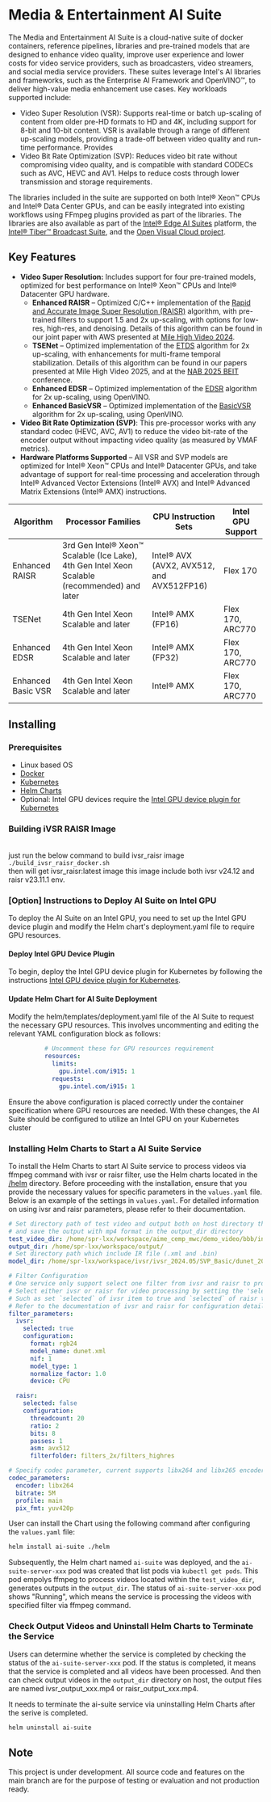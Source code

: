# Media & Entertainment AI Suite
The Media and Entertainment AI Suite is a cloud-native suite of docker containers, reference pipelines, libraries and pre-trained models that are designed to enhance video quality, improve user experience and lower costs for video service providers, such as broadcasters, video streamers, and social media service providers. These suites leverage Intel's AI libraries and frameworks, such as the Enterprise AI Framework and OpenVINO™, to deliver high-value media enhancement use cases.
Key workloads supported include:
- Video Super Resolution (VSR): Supports real-time or batch up-scaling of content from older pre-HD formats to HD and 4K, including support for 8-bit and 10-bit content.  VSR is available through a range of different up-scaling models, providing a trade-off between video quality and run-time performance.  Provides 
- Video Bit Rate Optimization (SVP): Reduces video bit rate without compromising video quality, and is compatible with standard CODECs such as AVC, HEVC and AV1.  Helps to reduce costs through lower transmission and storage requirements.

The libraries included in the suite are supported on both Intel® Xeon™ CPUs and Intel® Data Center GPUs, and can be easily integrated into existing workflows using FFmpeg plugins provided as part of the libraries.  The libraries are also available as part of the [Intel® Edge AI Suites](https://github.com/open-edge-platform/edge-ai-suites) platform, the [Intel® Tiber™ Broadcast Suite](https://github.com/OpenVisualCloud/Intel-Tiber-Broadcast-Suite), and the [Open Visual Cloud project](https://github.com/OpenVisualCloud/Intel-Tiber-Broadcast-Suite).

## Key Features
- **Video Super Resolution:** Includes support for four pre-trained models, optimized for best performance on Intel® Xeon™ CPUs and Intel® Datacenter GPU hardware.
  - **Enhanced RAISR** – Optimized C/C++ implementation of the [Rapid and Accurate Image Super Resolution (RAISR)](https://arxiv.org/pdf/1606.01299.pdf) algorithm, with pre-trained filters to support 1.5 and 2x up-scaling, with options for low-res, high-res, and denoising.  Details of this algorithm can be found in our joint paper with AWS presented at [Mile High Video 2024](https://dl.acm.org/doi/10.1145/3638036.3640290).
  - **TSENet** – Optimized implementation of the [ETDS](https://github.com/ECNUSR/ETDS) algorithm for 2x up-scaling, with enhancements for multi-frame temporal stabilization.  Details of this algorithm can be found in our papers presented at Mile High Video 2025, and at the [NAB 2025 BEIT](https://nabpilot.org/product/tsenet-video-super-resolution-for-broadcast-television/) conference.
  - **Enhanced EDSR** – Optimized implementation of the [EDSR](https://arxiv.org/pdf/1707.02921.pdf) algorithm for 2x up-scaling, using OpenVINO.
  - **Enhanced BasicVSR** – Optimized implementation of the [BasicVSR](https://arxiv.org/pdf/2012.02181.pdf) algorithm for 2x up-scaling, using OpenVINO.
- **Video Bit Rate Optimization (SVP)**: This pre-processor works with any standard codec (HEVC, AVC, AV1) to reduce the video bit-rate of the encoder output without impacting video quality (as measured by VMAF metrics).
- **Hardware Platforms Supported** – All VSR and SVP models are optimized for Intel® Xeon™ CPUs and Intel® Datacenter GPUs, and take advantage of support for real-time processing and acceleration through Intel® Advanced Vector Extensions (Intel® AVX) and Intel® Advanced Matrix Extensions (Intel® AMX) instructions.

| Algorithm | Processor Families | CPU Instruction Sets | Intel GPU Support | 
------------|--------------------|----------------------|-------------------|
| Enhanced RAISR | 3rd Gen Intel® Xeon™ Scalable (Ice Lake), 4th Gen Intel Xeon Scalable (recommended) and later | Intel® AVX (AVX2, AVX512, and AVX512FP16) | Flex 170 | 
| TSENet | 4th Gen Intel Xeon Scalable and later |Intel® AMX (FP16) | Flex 170, ARC770 |
| Enhanced EDSR |4th Gen Intel Xeon Scalable and later |Intel® AMX (FP32) | Flex 170, ARC770 |
| Enhanced Basic VSR| 4th Gen Intel Xeon Scalable and later |Intel® AMX | Flex 170, ARC770 |

## Installing

### Prerequisites
- Linux based OS
- [Docker](https://www.docker.com/)
- [Kubernetes](https://kubernetes.io/docs/home/)
- [Helm Charts](https://helm.sh/)
- Optional: Intel GPU devices require the [Intel GPU device plugin for Kubernetes](https://intel.github.io/intel-device-plugins-for-kubernetes/cmd/gpu_plugin/README.html)

### Building iVSR RAISR Image

<br> just run the below command to build ivsr_raisr image
`./build_ivsr_raisr_docker.sh` </br>
then will get ivsr_raisr:latest image this image include both ivsr v24.12  and raisr v23.11.1 env.

### [Option] Instructions to Deploy AI Suite on Intel GPU

To deploy the AI Suite on an Intel GPU, you need to set up the Intel GPU device plugin and modify the Helm chart's deployment.yaml file to require GPU resources.

#### Deploy Intel GPU Device Plugin

To begin, deploy the Intel GPU device plugin for Kubernetes by following the instructions [Intel GPU device plugin for Kubernetes](https://intel.github.io/intel-device-plugins-for-kubernetes/cmd/gpu_plugin/README.html#install-with-nfd).

#### Update Helm Chart for AI Suite Deployment

Modify the helm/templates/deployment.yaml file of the AI Suite to request the necessary GPU resources. This involves uncommenting and editing the relevant YAML configuration block as follows:

```yaml
          # Uncomment these for GPU resources requirement
          resources:
            limits:
              gpu.intel.com/i915: 1
            requests:
              gpu.intel.com/i915: 1
```
Ensure the above configuration is placed correctly under the container specification where GPU resources are needed.
With these changes, the AI Suite should be configured to utilize an Intel GPU on your Kubernetes cluster

### Installing Helm Charts to Start a AI Suite Service

To install the Helm Charts to start AI Suite service to process videos via ffmpeg command with ivsr or raisr filter, use the Helm charts located in the [/helm](helm) directory. Before proceeding with the installation, ensure that you provide the necessary values for specific parameters in the `values.yaml` file. Below is an example of the settings in `values.yaml`. For detailed information on using ivsr and raisr parameters, please refer to their documentation.

```yaml
# Set directory path of test video and output both on host directory that application will process all videos in mp4 format in test_video_dir directory
# and save the output with mp4 format in the output_dir directory
test_video_dir: /home/spr-lxx/workspace/aime_cemp_mwc/demo_video/bbb/input/
output_dir: /home/spr-lxx/workspace/output/
# Set directory path which include IR file (.xml and .bin)
model_dir: /home/spr-lxx/workspace/ivsr/ivsr_2024.05/SVP_Basic/dunet_2024.01/INT8-performance/

# Filter Configuration
# One service only support select one filter from ivsr and raisr to process videos.
# Select either ivsr or raisr for video processing by setting the 'selected' property to true.
# Such as set `selected` of ivsr item to true and `selected` of raisr to false to select ivsr filter to do process videos.
# Refer to the documentation of ivsr and raisr for configuration details.
filter_parameters:
  ivsr:
    selected: true
    configuration:
      format: rgb24
      model_name: dunet.xml
      nif: 1
      model_type: 1
      normalize_factor: 1.0
      device: CPU

  raisr:
    selected: false
    configuration:
      threadcount: 20
      ratio: 2
      bits: 8
      passes: 1
      asm: avx512
      filterfolder: filters_2x/filters_highres

# Specify codec parameter, current supports libx264 and libx265 encoders
codec_parameters:
  encoder: libx264
  bitrate: 5M
  profile: main
  pix_fmt: yuv420p
```

User can install the Chart using the following command after configuring the `values.yaml` file:

```bash
helm install ai-suite ./helm
```

Subsequently, the Helm chart named `ai-suite` was deployed, and the `ai-suite-server-xxx` pod was created that list pods via `kubectl get pods`. This pod empolys ffmpeg to process videos located within the `test_video_dir`, generates outputs in the `output_dir`. The status of `ai-suite-server-xxx` pod shows "Running", which means the service is processing the videos with specified filter via ffmpeg command.

### Check Output Videos and Uninstall Helm Charts to Terminate the Service
Users can determine whether the service is completed by checking the status of the `ai-suite-server-xxx` pod. If the status is completed, it means that the service is completed and all videos have been processed. And then can check output videos in the `output_dir` directory on host, the output files are named ivsr_output_xxx.mp4 or raisr_output_xxx.mp4.

It needs to terminate the ai-suite service via uninstalling Helm Charts after the serive is completed.

```bash
helm uninstall ai-suite
```
## Note
 
 This project is under development.
 All source code and features on the main branch are for the purpose of testing or evaluation and not production ready.
